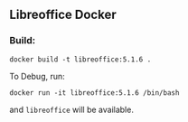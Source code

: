 ## Libreoffice Docker

### Build:
```
docker build -t libreoffice:5.1.6 .
```

To Debug, run:
```
docker run -it libreoffice:5.1.6 /bin/bash
```
and `libreoffice` will be available.


